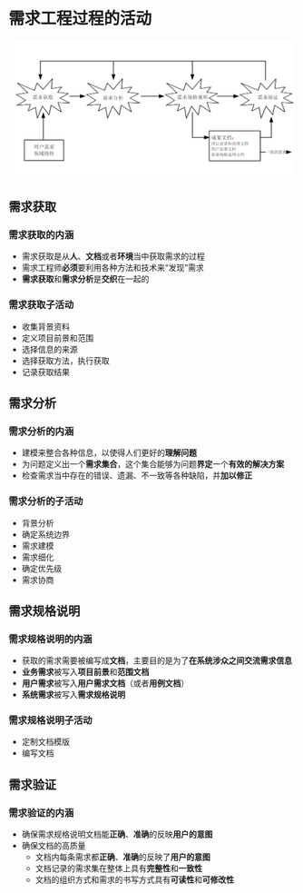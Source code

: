 
# 需求工程过程的活动

![需求工程过程的活动](imgs/QQ_1745153364605.png)

## 需求获取

### 需求获取的内涵

- 需求获取是从**人**、**文档**或者**环境**当中获取需求的过程
- 需求工程师**必须**要利用各种方法和技术来“发现”需求
- **需求获取**和**需求分析**是**交织**在一起的

### 需求获取子活动

- 收集背景资料
- 定义项目前景和范围
- 选择信息的来源
- 选择获取方法，执行获取
- 记录获取结果


## 需求分析

### 需求分析的内涵

- 建模来整合各种信息，以使得人们更好的**理解问题**
- 为问题定义出一个**需求集合**，这个集合能够为问题**界定**一个**有效的解决方案**
- 检查需求当中存在的错误、遗漏、不一致等各种缺陷，并**加以修正**

### 需求分析的子活动
- 背景分析
- 确定系统边界
- 需求建模
- 需求细化
- 确定优先级
- 需求协商


## 需求规格说明

### 需求规格说明的内涵

- 获取的需求需要被编写成**文档**，主要目的是为了**在系统涉众之间交流需求信息**
- **业务需求**被写入**项目前景**和**范围文档**
- **用户需求**被写入**用户需求文档**（或者**用例文档**）
- **系统需求**被写入**需求规格说明**
### 需求规格说明子活动

- 定制文档模版
- 编写文档

## 需求验证

### 需求验证的内涵
- 确保需求规格说明文档能**正确**、**准确**的反映**用户的意图**
- 确保文档的高质量
  - 文档内每条需求都**正确**、**准确**的反映了**用户的意图**
  - 文档记录的需求集在整体上具有**完整性**和**一致性**
  - 文档的组织方式和需求的书写方式具有**可读性**和**可修改性**



